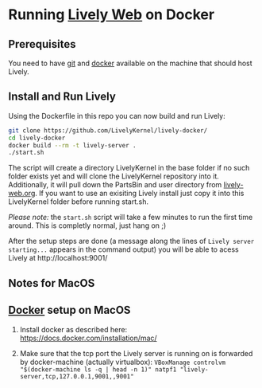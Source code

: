 # Running [Lively Web](https://github.com/LivelyKernel/LivelyKernel) on Docker

## Prerequisites

You need to have [git](https://git-scm.com/) and
[docker](https://docs.docker.com/install/) available on the machine that should
host Lively.

## Install and Run Lively

Using the Dockerfile in this repo you can now build and run Lively:

```sh
git clone https://github.com/LivelyKernel/lively-docker/
cd lively-docker
docker build --rm -t lively-server .
./start.sh
```

The script will create a directory LivelyKernel in the base folder if no such
folder exists yet and will clone the LivelyKernel repository into it.
Additionally, it will pull down the PartsBin and user directory from
[lively-web.org](https://lively-web.org). If you want to use an exisiting Lively
install just copy it into this LivelyKernel folder before running start.sh.

_Please note:_ the `start.sh` script will take a few minutes to run the first
time around. This is completly normal, just hang on ;)

After the setup steps are done (a message along the lines of `Lively server
starting...` appears in the command output) you will be able to acess Lively at
http://localhost:9001/

<!-- -=-=-=-=-=-=-=-=-=-=-=-=-=-=-=-=-=-=-=-=-=-=-=-=- -->

## Notes for MacOS

## [Docker](http://www.docker.com/) setup on MacOS

1. Install docker as described here: https://docs.docker.com/installation/mac/

2. Make sure that the tcp port the Lively server is running on is forwarded by docker-machine (actually virtualbox):
`VBoxManage controlvm "$(docker-machine ls -q | head -n 1)" natpf1 "lively-server,tcp,127.0.0.1,9001,,9001"`
